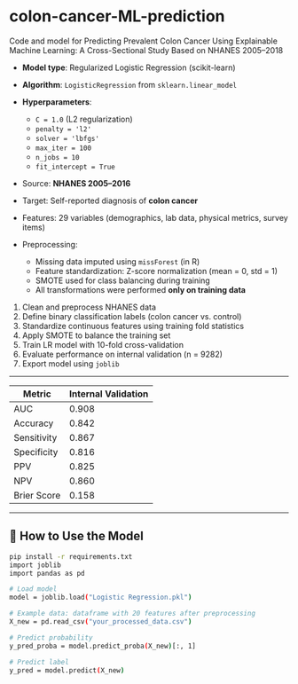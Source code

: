 # colon-cancer-ML-prediction
Code and model for Predicting Prevalent Colon Cancer Using Explainable Machine Learning: A Cross-Sectional Study Based on NHANES 2005–2018

- **Model type**: Regularized Logistic Regression (scikit-learn)
- **Algorithm**: `LogisticRegression` from `sklearn.linear_model`
- **Hyperparameters**:
  - `C = 1.0` (L2 regularization)
  - `penalty = 'l2'`
  - `solver = 'lbfgs'`
  - `max_iter = 100`
  - `n_jobs = 10`
  - `fit_intercept = True`

- Source: **NHANES 2005–2016**
- Target: Self-reported diagnosis of **colon cancer**
- Features: 29 variables (demographics, lab data, physical metrics, survey items)
- Preprocessing:
  - Missing data imputed using `missForest` (in R)
  - Feature standardization: Z-score normalization (mean = 0, std = 1)
  - SMOTE used for class balancing during training
  - All transformations were performed **only on training data**


1. Clean and preprocess NHANES data
2. Define binary classification labels (colon cancer vs. control)
3. Standardize continuous features using training fold statistics
4. Apply SMOTE to balance the training set
5. Train LR model with 10-fold cross-validation
6. Evaluate performance on internal validation (n = 9282)
7. Export model using `joblib`

---

| Metric         | Internal Validation |
|----------------|---------------------|
| AUC            | 0.908               |
| Accuracy       | 0.842               |
| Sensitivity    | 0.867               |
| Specificity    | 0.816               |
| PPV            | 0.825               |
| NPV            | 0.860               |
| Brier Score    | 0.158               |

---

## 🚀 How to Use the Model


```bash
pip install -r requirements.txt
import joblib
import pandas as pd

# Load model
model = joblib.load("Logistic Regression.pkl")

# Example data: dataframe with 20 features after preprocessing
X_new = pd.read_csv("your_processed_data.csv")

# Predict probability
y_pred_proba = model.predict_proba(X_new)[:, 1]

# Predict label
y_pred = model.predict(X_new)
